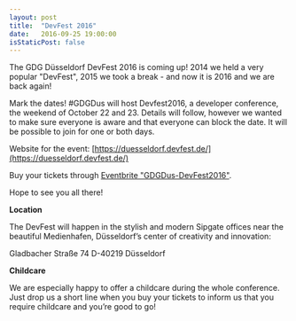 ```yaml
---
layout: post
title:  "DevFest 2016"
date:   2016-09-25 19:00:00
isStaticPost: false
---
```


The GDG Düsseldorf DevFest 2016 is coming up! 2014 we held a very
popular "DevFest", 2015 we took a break - and now it is 2016 and we
are back again!

Mark the dates! #GDGDus will host Devfest2016, a developer conference,
the weekend of October 22 and 23. Details will follow, however we
wanted to make sure everyone is aware and that everyone can block the
date. It will be possible to join for one or both days.

Website for the event: [https://duesseldorf.devfest.de/](https://duesseldorf.devfest.de/)

Buy your tickets through
[Eventbrite "GDGDus-DevFest2016"](https://www.eventbrite.de/e/gdgdus-devfest2016-weekend-tickets-27623283986?aff=es2﻿).

Hope to see you all there!

**Location**

The DevFest will happen in the stylish and modern Sipgate offices near
the beautiful Medienhafen, Düsseldorf’s center of creativity and
innovation:

Gladbacher Straße 74
D-40219 Düsseldorf


**Childcare**

We are especially happy to offer a childcare during the whole
conference. Just drop us a short line when you buy your tickets to
inform us that you require childcare and you’re good to go!
